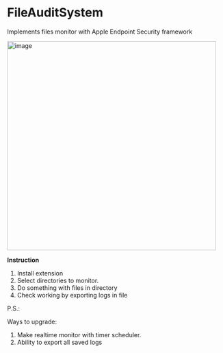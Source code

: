 # FileAuditSystem
Implements files monitor with Apple Endpoint Security framework

<img width="488" alt="image" src="https://user-images.githubusercontent.com/36739214/201655060-81664f5e-b3b8-4929-b0d9-d6b1736a31a7.png">

**Instruction**
1. Install extension 
2. Select directories to monitor. 
3. Do something with files in directory
4. Check working by exporting logs in file

P.S.: 

Ways to upgrade: 
1. Make realtime monitor with timer scheduler.
2. Ability to export all saved logs
